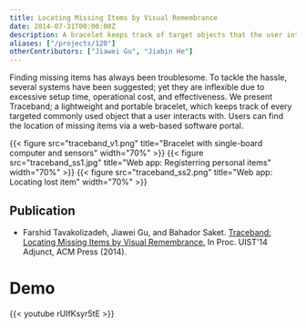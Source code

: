 ```yaml
---
title: Locating Missing Items by Visual Remembrance
date: 2014-07-31T00:00:00Z
description: A bracelet keeps track of target objects that the user interacts with so that they will never go through a hassle to find them.
aliases: ["/projects/120"]
otherContributors: ["Jiawei Gu", "Jiabin He"]
---
```


Finding missing items has always been troublesome. To tackle the hassle, several systems have been suggested; yet they are inflexible due to excessive setup time, operational cost, and effectiveness. We present Traceband; a lightweight and portable bracelet, which keeps track of every targeted commonly used object that a user interacts with. Users can find the location of missing items via a web-based software portal.

{{< figure src="traceband_v1.png" title="Bracelet with single-board computer and sensors" width="70%" >}}
{{< figure src="traceband_ss1.jpg" title="Web app: Registerring personal items" width="70%" >}}
{{< figure src="traceband_ss2.png" title="Web app: Locating lost item" width="70%" >}}

## Publication

-   Farshid Tavakolizadeh, Jiawei Gu, and Bahador Saket.  [Traceband: Locating Missing Items by Visual Remembrance.](http://dl.acm.org/citation.cfm?id=2658800) In Proc. UIST'14 Adjunct, ACM Press (2014).

# Demo
<!-- https://www.youtube.com/watch?v=rUIfKsyr5tE -->
{{< youtube rUIfKsyr5tE >}}
